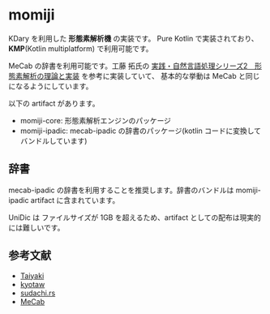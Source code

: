 # momiji

KDary を利用した **形態素解析機** の実装です。
Pure Kotlin で実装されており、**KMP**(Kotlin multiplatform) で利用可能です。

MeCab の辞書を利用可能です。工藤 拓氏の [実践・自然言語処理シリーズ2　形態素解析の理論と実装](https://amzn.to/3Y9Ufo3) を参考に実装していて、
基本的な挙動は MeCab と同じになるようにしています。

以下の artifact があります。

- momiji-core: 形態素解析エンジンのパッケージ
- momiji-ipadic: mecab-ipadic の辞書のパッケージ(kotlin コードに変換してバンドルしています)

## 辞書

mecab-ipadic の辞書を利用することを推奨します。辞書のバンドルは momiji-ipadic artifact に含まれています。

UniDic は ファイルサイズが 1GB を超えるため、artifact としての配布は現実的には難しいです。

## 参考文献

 * [Taiyaki](https://www.jonki.net/entry/2019/12/01/000807)
 * [kyotaw](https://kyotaw.hatenablog.jp/entry/2015/02/16/021417)
 * [sudachi.rs](https://qiita.com/sorami/items/7934fec2074c493c0f7d)
 * [MeCab](https://taku910.github.io/mecab/dic-detail.html)

